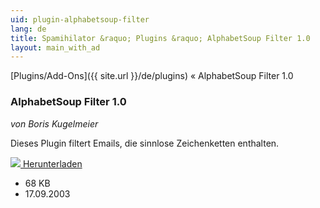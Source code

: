 ```yaml
---
uid: plugin-alphabetsoup-filter
lang: de
title: Spamihilator &raquo; Plugins &raquo; AlphabetSoup Filter 1.0
layout: main_with_ad
---
```


[Plugins/Add-Ons]({{ site.url }}/de/plugins) &laquo; AlphabetSoup Filter 1.0

### AlphabetSoup Filter 1.0

_von Boris Kugelmeier_

Dieses Plugin filtert Emails, die sinnlose Zeichenketten enthalten.

<div class="downloadsection">
<a href="http://www.spamihilator.com/updates/plugins/kugelmeier/AlphabetSoupFilter1_0.exe" class="radius button left" id="download-button"><img src="{{site.url}}/images/download-arrow.png"> Herunterladen</a>
<ul id="download-notes">
<li>68 KB</li>
<li>17.09.2003</li>
</ul>
</div>

